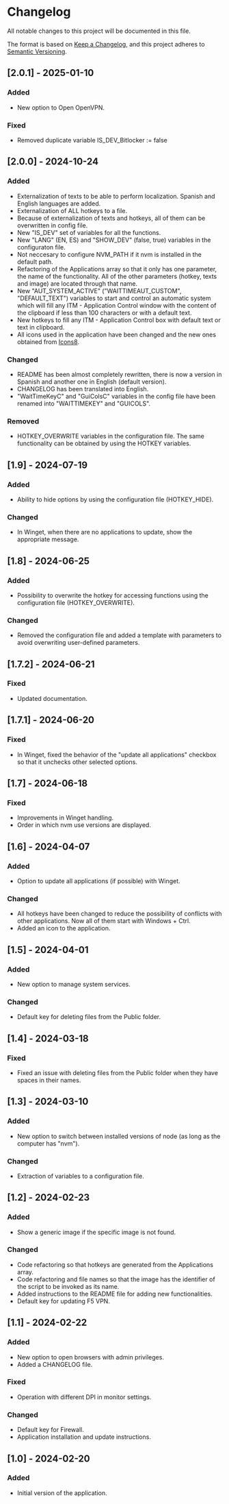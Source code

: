 # Changelog

All notable changes to this project will be documented in this file.

The format is based on [Keep a Changelog](https://keepachangelog.com/en/1.1.0/),
and this project adheres to [Semantic Versioning](https://semver.org/spec/v2.0.0.html).

## [2.0.1] - 2025-01-10

### Added

- New option to Open OpenVPN.

### Fixed

- Removed duplicate variable IS_DEV_Bitlocker := false

## [2.0.0] - 2024-10-24

### Added

- Externalization of texts to be able to perform localization. Spanish and English languages are added.
- Externalization of ALL hotkeys to a file.
- Because of externalization of texts and hotkeys, all of them can be overwritten in config file.
- New "IS_DEV" set of variables for all the functions.
- New "LANG" (EN, ES) and "SHOW_DEV" (false, true) variables in the configuraton file.
- Not neccesary to configure NVM_PATH if it nvm is installed in the default path.
- Refactoring of the Applications array so that it only has one parameter, the name of the functionality. All of the other parameters (hotkey, texts and image) are located through that name.
- New "AUT_SYSTEM_ACTIVE" ("WAITTIMEAUT_CUSTOM", "DEFAULT_TEXT") variables to start and control an automatic system which will fill any ITM - Application Control window with the content of the clipboard if less than 100 characters or with a default text.
- New hotkeys to fill any ITM - Application Control box with default text or text in clipboard.
- All icons used in the application have been changed and the new ones obtained from [Icons8](https://icons8.com/).

### Changed

- README has been almost completely rewritten, there is now a version in Spanish and another one in English (default version).
- CHANGELOG has been translated into English.
- "WaitTimeKeyC" and "GuiColsC" variables in the config file have been renamed into "WAITTIMEKEY" and "GUICOLS".

### Removed

- HOTKEY_OVERWRITE variables in the configuration file. The same functionality can be obtained by using the HOTKEY variables.

## [1.9] - 2024-07-19

### Added

- Ability to hide options by using the configuration file (HOTKEY_HIDE).

### Changed

- In Winget, when there are no applications to update, show the appropriate message.

## [1.8] - 2024-06-25

### Added

- Possibility to overwrite the hotkey for accessing functions using the configuration file (HOTKEY_OVERWRITE).

### Changed

- Removed the configuration file and added a template with parameters to avoid overwriting user-defined parameters.

## [1.7.2] - 2024-06-21

### Fixed

- Updated documentation.

## [1.7.1] - 2024-06-20

### Fixed

- In Winget, fixed the behavior of the "update all applications" checkbox so that it unchecks other selected options.

## [1.7] - 2024-06-18

### Fixed

- Improvements in Winget handling.
- Order in which nvm use versions are displayed.

## [1.6] - 2024-04-07

### Added

- Option to update all applications (if possible) with Winget.

### Changed

- All hotkeys have been changed to reduce the possibility of conflicts with other applications. Now all of them start with Windows + Ctrl.
- Added an icon to the application.

## [1.5] - 2024-04-01

### Added

- New option to manage system services.

### Changed

- Default key for deleting files from the Public folder.

## [1.4] - 2024-03-18

### Fixed

- Fixed an issue with deleting files from the Public folder when they have spaces in their names.

## [1.3] - 2024-03-10

### Added

- New option to switch between installed versions of node (as long as the computer has "nvm").

### Changed

- Extraction of variables to a configuration file.

## [1.2] - 2024-02-23

### Added

- Show a generic image if the specific image is not found.

### Changed

- Code refactoring so that hotkeys are generated from the Applications array.
- Code refactoring and file names so that the image has the identifier of the script to be invoked as its name.
- Added instructions to the README file for adding new functionalities.
- Default key for updating F5 VPN.

## [1.1] - 2024-02-22

### Added

- New option to open browsers with admin privileges.
- Added a CHANGELOG file.

### Fixed

- Operation with different DPI in monitor settings.

### Changed

- Default key for Firewall.
- Application installation and update instructions.

## [1.0] - 2024-02-20

### Added

- Initial version of the application.
